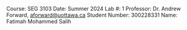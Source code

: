 
Course:  SEG 3103
Date: Summer 2024
Lab #: 1
Professor: Dr. Andrew Forward, aforward@uottawa.ca
Student Number: 300228331
Name: Fatimah Mohammed Salih
